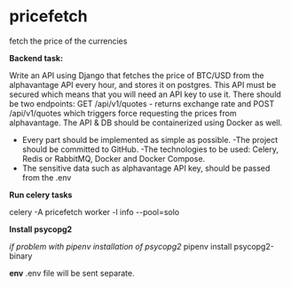 # pricefetch
fetch the price of the currencies 



**Backend task:**

Write an API using Django that fetches the price of BTC/USD from the alphavantage
API every hour, and stores it on postgres. This API must be secured which means that
you will need an API key to use it. There should be two endpoints:
GET /api/v1/quotes - returns exchange rate and POST /api/v1/quotes which triggers
force requesting the prices from alphavantage. The API & DB should be
containerized using Docker as well.
- Every part should be implemented as simple as possible.
-The project should be committed to GitHub.
-The technologies to be used: Celery, Redis or RabbitMQ, Docker and Docker
Compose.
- The sensitive data such as alphavantage API key, should be passed from the .env


**Run celery tasks**

celery -A pricefetch worker -l info --pool=solo

**Install psycopg2**

*if problem with pipenv installation of psycopg2*
pipenv install psycopg2-binary

**env**
.env file will be sent separate.
